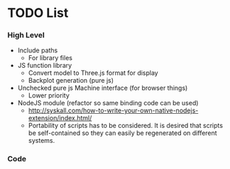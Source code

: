 # TODO List #

### High Level ###
 * Include paths
    - For library files
 * JS function library
    - Convert model to Three.js format for display
    - Backplot generation (pure js)
 * Unchecked pure js Machine interface (for browser things)
    - Lower priority
 * NodeJS module (refactor so same binding code can be used)
    - http://syskall.com/how-to-write-your-own-native-nodejs-extension/index.html/
    - Portability of scripts has to be considered. It is desired that scripts be self-contained so they can easily be regenerated on different systems.

### Code ###
